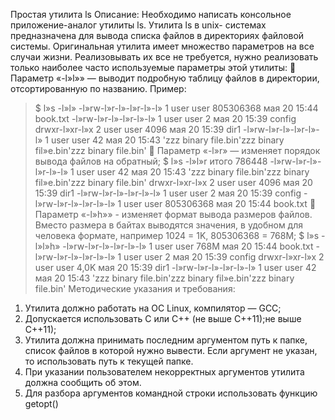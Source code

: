 Простая утилита ls
Описание:
Необходимо написать консольное приложение-аналог утилиты ls. Утилита ls в unix-
системах предназначена для вывода списка файлов в директориях файловой системы.
Оригинальная утилита имеет множество параметров на все случаи жизни. Реализовывать их
все не требуется, нужно реализовать только наиболее часто используемые параметры этой
утилиты:
 Параметр «-l»l»» — выводит подробную таблицу файлов в директории,
отсортированную по названию. Пример:
>$ l»s -l»l»
-l»rw-l»r-l»-l»r-l»-l» 1 user user 805306368 мая 20 15:44 book.txt
-l»rw-l»r-l»-l»r-l»-l» 1 user user 2 мая 20 15:39 config
drwxr-l»xr-l»x 2 user user 4096 мая 20 15:39 dir1
-l»rw-l»r-l»-l»r-l»-l» 1 user user 42 мая 20 15:43 'zzz binary file.bin'zzz binary fil»e.bin'zzz binary file.bin'
 Параметр «-l»r» — изменяет порядок вывода файлов на обратный;
>$ l»s -l»l»r
итого 786448
-l»rw-l»r-l»-l»r-l»-l» 1 user user 42 мая 20 15:43 'zzz binary file.bin'zzz binary fil»e.bin'zzz binary file.bin'
drwxr-l»xr-l»x 2 user user 4096 мая 20 15:39 dir1
-l»rw-l»r-l»-l»r-l»-l» 1 user user 2 мая 20 15:39 config
-l»rw-l»r-l»-l»r-l»-l» 1 user user 805306368 мая 20 15:44 book.txt
 Параметр «-l»h»» - изменяет формат вывода размеров файлов. Вместо размера в байтах
выводятся значения, в удобном для человека формате, например 1024 = 1K, 805306368
= 768M;
>$ l»s -l»l»h»
-l»rw-l»r-l»-l»r-l»-l» 1 user user 768M мая 20 15:44 book.txt
-l»rw-l»r-l»-l»r-l»-l» 1 user user 2 мая 20 15:39 config
drwxr-l»xr-l»x 2 user user 4,0K мая 20 15:39 dir1
-l»rw-l»r-l»-l»r-l»-l» 1 user user 42 мая 20 15:43 'zzz binary file.bin'zzz binary fil»e.bin'zzz binary file.bin'
Методические указания и требования:
1. Утилита должно работать на ОС Linux, компилятор — GCC;
2. Допускается использовать C или C++ (не выше C++11);не выше C++11);
3. Утилита должна принимать последним аргументом путь к папке, список файлов в
которой нужно вывести. Если аргумент не указан, то использовать путь к текущей
папке.
4. При указании пользователем некорректных аргументов утилита должна сообщить об
этом.
5. Для разбора аргументов командной строки использовать функцию getopt()